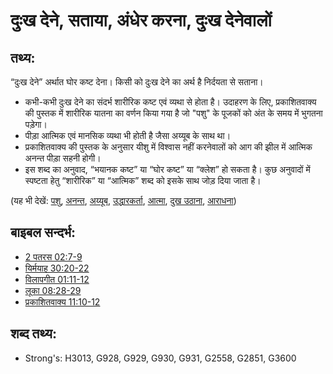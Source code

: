 # दुःख देने, सताया, अंधेर करना, दुःख देनेवालों #

## तथ्य: ##

“दुःख देने” अर्थात घोर कष्ट देना। किसी को दुःख देने का अर्थ है निर्दयता से सताना।

* कभी-कभी दुःख देने का संदर्भ शारीरिक कष्ट एवं व्यथा से होता है। उदाहरण के लिए, प्रकाशितवाक्य की पुस्तक में शारीरिक यातना का वर्णन किया गया है जो "पशु" के पूजकों को अंत के समय में भुगतना पड़ेगा।
* पीड़ा आत्मिक एवं मानसिक व्यथा भी होती है जैसा अय्यूब के साथ था।
* प्रकाशितवाक्य की पुस्तक के अनुसार यीशु में विश्वास नहीं करनेवालों को आग की झील में आत्मिक अनन्त पीड़ा सहनी होगी।
* इस शब्द का अनुवाद, “भयानक कष्ट” या “घोर कष्ट” या “क्लेश” हो सकता है। कुछ अनुवादों में स्पष्टता हेतु “शारीरिक” या “आत्मिक” शब्द को इसके साथ जोड़ दिया जाता है।


(यह भी देखें: [पशु](../other/beast.md), [अनन्त](../kt/eternity.md), [अय्यूब](../names/job.md), [उद्धारकर्ता](../kt/savior.md), [आत्मा](../kt/spirit.md), [दुख उठाना](../other/suffer.md), [आराधना](../kt/worship.md))

## बाइबल सन्दर्भ: ##

* [2 पतरस 02:7-9](rc://hi/tn/help/2pe/02/07)
* [यिर्मयाह 30:20-22](rc://hi/tn/help/jer/30/20)
* [विलापगीत 01:11-12](rc://hi/tn/help/lam/01/11)
* [लूका 08:28-29](rc://hi/tn/help/luk/08/28)
* [प्रकाशितवाक्य 11:10-12](rc://hi/tn/help/rev/11/10)

## शब्द तथ्य: ##

* Strong's: H3013, G928, G929, G930, G931, G2558, G2851, G3600
